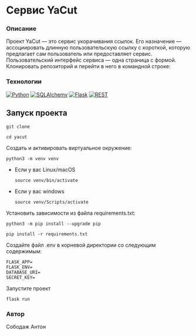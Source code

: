 # Cервис YaCut

### Описание
Проект YaCut — это сервис укорачивания ссылок. Его назначение — ассоциировать длинную пользовательскую ссылку с короткой, которую предлагает сам пользователь или предоставляет сервис.
Пользовательский интерфейс сервиса — одна страница с формой.
Клонировать репозиторий и перейти в него в командной строке:

### Технологии
[![Python](https://img.shields.io/badge/-Python-464646?style=flat&logo=Python&logoColor=ffffff&color=043A6B)](https://www.python.org/)
[![SQLAlchemy](https://img.shields.io/badge/-SQLAlchemy-464646?style=flat&logo=SQLAlchemy&logoColor=ffffff&color=043A6B)](https://www.sqlalchemy.org/)
[![Flask](https://img.shields.io/badge/-Flask-464646?style=flat&logo=Flask&logoColor=ffffff&color=043A6B)](https://flask.palletsprojects.com/en/2.3.x/)
[![REST](https://img.shields.io/badge/-REST-464646?style=flat&logo=REST&logoColor=ffffff&color=043A6B)](https://python-rest-framework.readthedocs.io/en/latest/)

## Запуск проекта
```
git clone 
```

```
cd yacut
```

Cоздать и активировать виртуальное окружение:

```
python3 -m venv venv
```

* Если у вас Linux/macOS

    ```
    source venv/bin/activate
    ```

* Если у вас windows

    ```
    source venv/Scripts/activate
    ```

Установить зависимости из файла requirements.txt:

```
python3 -m pip install --upgrade pip
```

```
pip install -r requirements.txt
```
Создайте файл .env в корневой директории со следующим содержимым:
```
FLASK_APP=
FLASK_ENV=
DATABASE_URI=
SECRET_KEY=
```
Запустите проект
```
flask run
```
### Автор
Сободаж Антон